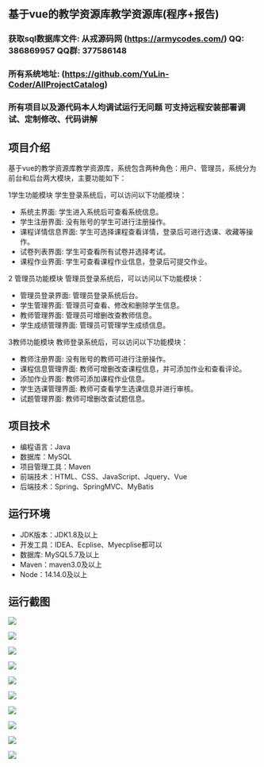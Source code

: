## 基于vue的教学资源库教学资源库(程序+报告)

###  获取sql数据库文件: 从戎源码网 (https://armycodes.com/) QQ: 386869957 QQ群: 377586148
###  所有系统地址: (https://github.com/YuLin-Coder/AllProjectCatalog) 
###  所有项目以及源代码本人均调试运行无问题 可支持远程安装部署调试、定制修改、代码讲解

## 项目介绍
基于vue的教学资源库教学资源库，系统包含两种角色：用户、管理员，系统分为前台和后台两大模块，主要功能如下：

1学生功能模块
学生登录系统后，可以访问以下功能模块：
- 系统主界面: 学生进入系统后可查看系统信息。
- 学生注册界面: 没有账号的学生可进行注册操作。
- 课程详情信息界面: 学生可选择课程查看详情，登录后可进行选课、收藏等操作。
- 试卷列表界面: 学生可查看所有试卷并选择考试。
- 课程作业界面: 学生可查看课程作业信息，登录后可提交作业。

2 管理员功能模块
管理员登录系统后，可以访问以下功能模块：
- 管理员登录界面: 管理员登录系统后台。
- 学生管理界面: 管理员可查看、修改和删除学生信息。
- 教师管理界面: 管理员可增删改查教师信息。
- 学生成绩管理界面: 管理员可管理学生成绩信息。

3教师功能模块
教师登录系统后，可以访问以下功能模块：
- 教师注册界面: 没有账号的教师可进行注册操作。
- 课程信息管理界面: 教师可增删改查课程信息，并可添加作业和查看评论。
- 添加作业界面: 教师可添加课程作业信息。
- 学生选课管理界面: 教师可查看学生选课信息并进行审核。
- 试题管理界面: 教师可增删改查试题信息。

## 项目技术
- 编程语言：Java
- 数据库：MySQL
- 项目管理工具：Maven
- 前端技术：HTML、CSS、JavaScript、Jquery、Vue
- 后端技术：Spring、SpringMVC、MyBatis

## 运行环境
- JDK版本：JDK1.8及以上
- 开发工具：IDEA、Ecplise、Myecplise都可以
- 数据库: MySQL5.7及以上
- Maven：maven3.0及以上
- Node：14.14.0及以上

## 运行截图
![](screenshot/1.png)

![](screenshot/2.png)

![](screenshot/3.png)

![](screenshot/4.png)

![](screenshot/5.png)

![](screenshot/6.png)

![](screenshot/7.png)

![](screenshot/8.png)

![](screenshot/9.png)

![](screenshot/10.png)
